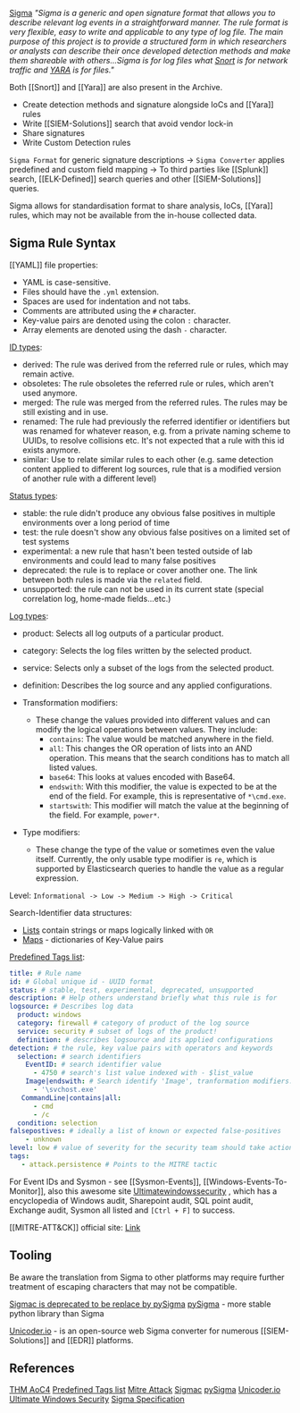 
[Sigma](https://github.com/SigmaHQ/sigma) *"Sigma is a generic and open signature format that allows you to describe relevant log events in a straightforward manner. The rule format is very flexible, easy to write and applicable to any type of log file. The main purpose of this project is to provide a structured form in which researchers or analysts can describe their once developed detection methods and make them shareable with others...Sigma is for log files what [Snort](https://www.snort.org/) is for network traffic and [YARA](https://github.com/VirusTotal/yara) is for files."*

Both [[Snort]] and [[Yara]] are also present in the Archive.

- Create detection methods and signature alongside IoCs and [[Yara]] rules
- Write [[SIEM-Solutions]] search that avoid vendor lock-in
- Share signatures
- Write Custom Detection rules

`Sigma Format` for generic signature descriptions -> `Sigma Converter` applies predefined and custom field mapping -> To third parties like [[Splunk]] search, [[ELK-Defined]] search queries and other [[SIEM-Solutions]] queries.

Sigma allows for standardisation format to share analysis, IoCs, [[Yara]] rules, which may not be available from the in-house collected data.

## Sigma Rule Syntax

[[YAML]] file properties: 
- YAML is case-sensitive.
- Files should have the `.yml` extension.
- Spaces are used for indentation and not tabs.
- Comments are attributed using the `#` character.
- Key-value pairs are denoted using the colon `:` character.
- Array elements are denoted using the dash `-` character.

[ID types](https://github.com/SigmaHQ/sigma-specification/blob/main/Sigma_specification.md#rule-identification): 
- derived: The rule was derived from the referred rule or rules, which may remain active.
- obsoletes: The rule obsoletes the referred rule or rules, which aren't used anymore.
- merged: The rule was merged from the referred rules. The rules may be still existing and in use.
- renamed: The rule had previously the referred identifier or identifiers but was renamed for whatever reason, e.g. from a private naming scheme to UUIDs, to resolve collisions etc. It's not expected that a rule with this id exists anymore.
- similar: Use to relate similar rules to each other (e.g. same detection content applied to different log sources, rule that is a modified version of another rule with a different level)

[Status types](https://github.com/SigmaHQ/sigma-specification/blob/main/Sigma_specification.md#rule-identification):
- stable: the rule didn't produce any obvious false positives in multiple environments over a long period of time
- test: the rule doesn't show any obvious false positives on a limited set of test systems
- experimental: a new rule that hasn't been tested outside of lab environments and could lead to many false positives
- deprecated: the rule is to replace or cover another one. The link between both rules is made via the `related` field.
- unsupported: the rule can not be used in its current state (special correlation log, home-made fields...etc.)

[Log types](https://github.com/SigmaHQ/sigma-specification/blob/main/Sigma_specification.md#rule-identification):
- product: Selects all log outputs of a particular product.
- category: Selects the log files written by the selected product. 
- service: Selects only a subset of the logs from the selected product.
- definition: Describes the log source and any applied configurations.

- Transformation modifiers: 
	- These change the values provided into different values and can modify the logical operations between values. They include:
	    - `contains`: The value would be matched anywhere in the field.
	    - `all`: This changes the OR operation of lists into an AND operation. This means that the search conditions has to match all listed values.
	    - `base64`: This looks at values encoded with Base64.
	    - `endswith`: With this modifier, the value is expected to be at the end of the field. For example, this is representative of `*\cmd.exe`.
	    - `startswith`: This modifier will match the value at the beginning of the field. For example, `power*`.
- Type modifiers:
	- These change the type of the value or sometimes even the value itself. Currently, the only usable type modifier is `re`, which is supported by Elasticsearch queries to handle the value as a regular expression.

Level: `Informational -> Low -> Medium -> High -> Critical`

Search-Identifier data structures:
- [Lists](https://github.com/SigmaHQ/sigma-specification/blob/main/Sigma_specification.md#lists) contain strings or maps logically linked with `OR`
- [Maps](https://github.com/SigmaHQ/sigma-specification/blob/main/Sigma_specification.md#maps) - dictionaries of Key-Value pairs

[Predefined Tags list](https://github.com/SigmaHQ/sigma/wiki/Tags):
```yaml
title: # Rule name
id: # Global unique id - UUID format
status: # stable, test, experimental, deprecated, unsupported
description: # Help others understand briefly what this rule is for
logsource: # Describes log data
  product: windows 
  category: firewall # category of product of the log source
  service: security # subset of logs of the product!
  definition: # describes logsource and its applied configurations 
detection: # the rule, key value pairs with operators and keywords
  selection: # search identifiers
    EventID: # search identifier value 
      - 4750 # search's list value indexed with - $list_value  
    Image|endswith: # Search identify 'Image', tranformation modifiers: endswith, contains..
      - '\svchost.exe'
   CommandLine|contains|all: 
      - cmd
      - /c
  condition: selection 
falsepostives: # ideally a list of known or expected false-positives
	- unknown
level: low # value of severity for the security team should take action over on alert: information -> low -> medium -> high -> critical 
tags:
   - attack.persistence # Points to the MITRE tactic
```

For Event IDs and Sysmon - see [[Sysmon-Events]], [[Windows-Events-To-Monitor]], also this awesome site [Ultimatewindowssecurity](https://www.ultimatewindowssecurity.com/securitylog/encyclopedia/default.aspx?i=j) , which has a encyclopedia of Windows audit, Sharepoint audit, SQL point audit, Exchange audit, Sysmon all listed and `[Ctrl + F]` to success.

[[MITRE-ATT&CK]] official site: [Link](https://attack.mitre.org/)

## Tooling

Be aware the translation from Sigma to other platforms may require further treatment of escaping characters that may not be compatible.

[Sigmac is deprecated to be replace by pySigma](https://github.com/SigmaHQ/sigma/blob/master/tools/README.md)
[pySigma](https://github.com/SigmaHQ/pySigma) - more stable python library than Sigma

[Unicoder.io](https://uncoder.io/) - is an open-source web Sigma converter for numerous [[SIEM-Solutions]] and [[EDR]] platforms.

## References

[THM AoC4](https://tryhackme.com/room/adventofcyber4#)
[Predefined Tags list](https://github.com/SigmaHQ/sigma/wiki/Tags)
[Mitre Attack](https://attack.mitre.org/)
[Sigmac](https://github.com/SigmaHQ/sigma/blob/master/tools/README.md)
[pySigma](https://github.com/SigmaHQ/pySigma) 
[Unicoder.io](https://uncoder.io/)
[Ultimate Windows Security](https://www.ultimatewindowssecurity.com/securitylog/encyclopedia/default.aspx?i=j)
[Sigma Specification](https://github.com/SigmaHQ/sigma-specification/blob/main/Sigma_specification.md#rule-identification)
